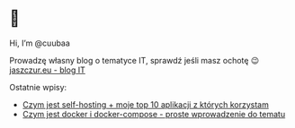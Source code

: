 # 👋
Hi, I’m @cuubaa 

Prowadzę własny blog o tematyce IT, sprawdź jeśli masz ochotę 😉 [jaszczur.eu - blog IT](https://jaszczur.eu)

Ostatnie wpisy:
- [Czym jest self-hosting + moje top 10 aplikacji z których korzystam](https://jaszczur.eu/czym-jest-self-hosting/)
- [Czym jest docker i docker-compose - proste wprowadzenie do tematu](https://jaszczur.eu/docker-i-docker-compose-wprowadzenie-instalacja-i-patenty/)

<!---
cuubaa/cuubaa is a ✨ special ✨ repository because its `README.md` (this file) appears on your GitHub profile.
You can click the Preview link to take a look at your changes.
--->
